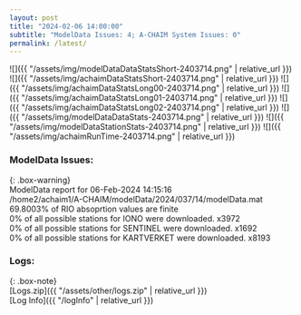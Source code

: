 ```yaml
---
layout: post
title: "2024-02-06 14:00:00"
subtitle: "ModelData Issues: 4; A-CHAIM System Issues: 0"
permalink: /latest/
---
```


![]({{ "/assets/img/modelDataDataStatsShort-2403714.png" | relative_url }})
![]({{ "/assets/img/achaimDataStatsShort-2403714.png" | relative_url }})
![]({{ "/assets/img/achaimDataStatsLong00-2403714.png" | relative_url }})
![]({{ "/assets/img/achaimDataStatsLong01-2403714.png" | relative_url }})
![]({{ "/assets/img/achaimDataStatsLong02-2403714.png" | relative_url }})
![]({{ "/assets/img/modelDataDataStats-2403714.png" | relative_url }})
![]({{ "/assets/img/modelDataStationStats-2403714.png" | relative_url }})
![]({{ "/assets/img/achaimRunTime-2403714.png" | relative_url }})


### ModelData Issues:  
  
{: .box-warning}  
 ModelData report for 06-Feb-2024 14:15:16   
 /home2/achaim1/A-CHAIM/modelData/2024/037/14/modelData.mat   
 69.8003% of RIO absoprtion values are finite   
 0% of all possible stations for IONO were downloaded. x3972   
 0% of all possible stations for SENTINEL were downloaded. x1692   
 0% of all possible stations for KARTVERKET were downloaded. x8193   
  


### Logs:  
  
{: .box-note}  
[Logs.zip]({{ "/assets/other/logs.zip" | relative_url }})  
[Log Info]({{ "/logInfo" | relative_url }})  
